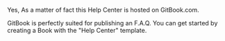 Yes, As a matter of fact this Help Center is hosted on GitBook.com.

GitBook is perfectly suited for publishing an F.A.Q. You can get started by creating a Book with the "Help Center" template.
